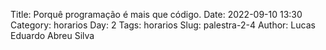 Title: Porquê programação é mais que código.
Date: 2022-09-10 13:30
Category: horarios
Day: 2
Tags: horarios
Slug: palestra-2-4
Author: Lucas Eduardo Abreu Silva
